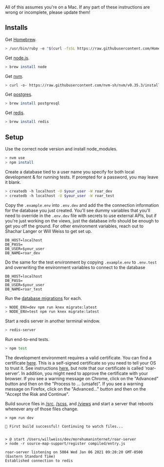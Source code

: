 All of this assumes you're on a Mac. If any part of these instructions are wrong or incomplete, please update them!

## Installs

Get [Homebrew](https://brew.sh/).

```bash
> /usr/bin/ruby -e "$(curl -fsSL https://raw.githubusercontent.com/Homebrew/install/master/install)"
```

Get [node.js](https://nodejs.org/en/).

```bash
> brew install node
```

Get [nvm](https://github.com/nvm-sh/nvm).

```bash
> curl -o- https://raw.githubusercontent.com/nvm-sh/nvm/v0.35.3/install.sh | bash
```

Get [postgres](https://www.postgresql.org/).

```bash
> brew install postgresql
```

Get [redis](https://redis.io/).

```bash
> brew install redis
```

## Setup

Use the correct node version and install node_modules.

```bash
> nvm use
> npm install
```

Create a database tied to a user name you specify for both local development & for running tests. If prompted for a password, you may leave it blank.

```bash
> createdb -h localhost -U $your_user -W roar_dev
> createdb -h localhost -U $your_user -W roar_test
```

Copy the  `.example.env` into `.env.dev` and add the the connection information for the database you just created. You'll see dummy variables that you'll need to override in the `.env.dev` file with secrets to use external APIs, but if you're just working on the views, just the database info should be enough to get you off the ground. For other environment variables, reach out to Shachar Langer or Will Weiss to get set up.

```
DB_HOST=localhost
DB_PASS=
DB_USER=$your_user
DB_NAME=roar_dev
```

Do the same for the test environment by copying  `.example.env` to `.env.test` and overwriting the environment variables to connect to the database

```
DB_HOST=localhost
DB_PASS=
DB_USER=$your_user
DB_NAME=roar_test
```

Run the [database migrations](/db/migrations) for each.

```bash
> NODE_ENV=dev npm run knex migrate:latest
> NODE_ENV=test npm run knex migrate:latest
```

Start a redis server in another terminal window.

```bash
> redis-server
```

Run end-to-end tests.

```bash
> npm test
```

The development environment requires a valid certificate. You can find a certificate [here](/certs/localhost.crt). This is a self-signed certificate so you need to tell your OS to trust it. See instructions [here](https://reactpaths.com/how-to-get-https-working-in-localhost-development-environment-f17de34af046#0fc3), but note that our certificate is called 'roar-server'. In addition, you might need to approve the certificate with your browser. If you see a warning message on Chrome, click on the "Advanced" button and then on the "Process to ... (unsafe)". If you see a warning message on Firefox, click on the "Advanced..." button and then on the "Accept the Risk and Continue".

Build source files in [/src](/src), [/scss](/scss), and [/views](/views) and start a server that reboots whenever any of those files change.

```
> npm run dev

🎉 First build successful! Continuing to watch files...


> @ start /Users/willweiss/dev/morehumaninternet/roar-server
> node -r source-map-support/register compiled/entry.js

roar-server listening on 5004 Wed Jan 06 2021 09:20:20 GMT-0500 (Eastern Standard Time)
Established connection to redis
```
